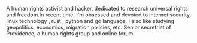 A human rights activist and hacker, dedicated to research universal rights and freedom.In recent time, I'm obsessed and devoted to internet security, linux technology , rust , python and go language. I also like studying geopolitics, economics, migration policies, etc.  Senior secretriat of Providence, a human rights group and online forum.
